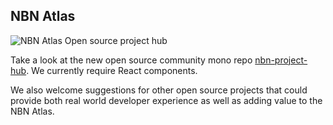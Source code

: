 ## NBN Atlas

![NBN Atlas Open source project hub](https://github.com/nbnuk/.github/assets/57353501/cc4ee7e4-c928-4678-a475-da511d3c15d2)


Take a look at the new open source community mono repo [nbn-project-hub](https://github.com/nbnuk/nbn-project-hub). We currently require React components. 

We also welcome suggestions for other open source projects that could provide both real world developer experience as well as adding value to the NBN Atlas. 
